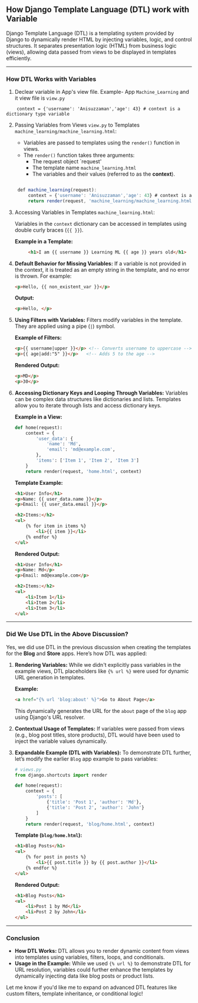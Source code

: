 ##	How Django Template Language (DTL) work with Variable

Django Template Language (DTL) is a templating system provided by Django to dynamically render HTML by injecting variables, 
logic, and control structures. It separates presentation logic (HTML) from business logic (views), 
allowing data passed from views to be displayed in templates efficiently.

---

### **How DTL Works with Variables**

1. Declear variable in App's view file. Example- App `Machine_Learning` and it view file is `view.py`

```
	context = {'username': 'Anisuzzaman','age': 43}	# context is a dictionary type variable
```

2. Passing Variables from Views `view.py` to Templates `machine_learning/machine_learning.html`:
	
	-	Variables are passed to templates using the `render()` function in views.
	-	The `render()` function takes three arguments:
		- The request object `request'
		- The template name `machine_learning.html`
		- The variables and their values (referred to as the **context**).
   ``` view.js file
   
	def machine_learning(request):
		context = {'username': 'Anisuzzaman','age': 43} # context is a dictionary type variable
		return render(request, 'machine_learning/machine_learning.html', context) # Here `machine_learning/machine_learning.html` means template folder (machine_learning) and template `machine_learning_index.html`
   
   ```

2. Accessing Variables in Templates `machine_learning.html`:

   Variables in the `context` dictionary can be accessed in templates using double curly braces (`{{ }}`).

   **Example in a Template:**
   ```html
		<h1>I am {{ username }} Learning ML {{ age }} years old</h1>
   ```

3. **Default Behavior for Missing Variables:**
   If a variable is not provided in the context, it is treated as an empty string in the template, and no error is thrown. For example:
   ```html
   <p>Hello, {{ non_existent_var }}</p>
   ```
   **Output:**
   ```html
   <p>Hello, </p>
   ```

4. **Using Filters with Variables:**
   Filters modify variables in the template. They are applied using a pipe (`|`) symbol.

   **Example of Filters:**
   ```html
   <p>{{ username|upper }}</p> <!-- Converts username to uppercase -->
   <p>{{ age|add:"5" }}</p>   <!-- Adds 5 to the age -->
   ```

   **Rendered Output:**
   ```html
   <p>MD</p>
   <p>30</p>
   ```

5. **Accessing Dictionary Keys and Looping Through Variables:**
   Variables can be complex data structures like dictionaries and lists. Templates allow you to iterate through lists and access dictionary keys.

   **Example in a View:**
   ```python
   def home(request):
       context = {
           'user_data': {
               'name': 'Md',
               'email': 'md@example.com',
           },
           'items': ['Item 1', 'Item 2', 'Item 3']
       }
       return render(request, 'home.html', context)
   ```

   **Template Example:**
   ```html
   <h1>User Info</h1>
   <p>Name: {{ user_data.name }}</p>
   <p>Email: {{ user_data.email }}</p>

   <h2>Items:</h2>
   <ul>
       {% for item in items %}
           <li>{{ item }}</li>
       {% endfor %}
   </ul>
   ```

   **Rendered Output:**
   ```html
   <h1>User Info</h1>
   <p>Name: Md</p>
   <p>Email: md@example.com</p>

   <h2>Items:</h2>
   <ul>
       <li>Item 1</li>
       <li>Item 2</li>
       <li>Item 3</li>
   </ul>
   ```

---

### **Did We Use DTL in the Above Discussion?**
Yes, we did use DTL in the previous discussion when creating the templates for the **Blog** and **Store** apps. Here’s how DTL was applied:

1. **Rendering Variables:**
   While we didn't explicitly pass variables in the example views, DTL placeholders like `{% url %}` were used for dynamic URL generation in templates.

   **Example:**
   ```html
   <a href="{% url 'blog:about' %}">Go to About Page</a>
   ```
   This dynamically generates the URL for the `about` page of the `blog` app using Django's URL resolver.

2. **Contextual Usage of Templates:**
   If variables were passed from views (e.g., blog post titles, store products), DTL would have been used to inject the variable values dynamically.

3. **Expandable Example (DTL with Variables):**
   To demonstrate DTL further, let’s modify the earlier `Blog` app example to pass variables:
   ```python
   # views.py
   from django.shortcuts import render

   def home(request):
       context = {
           'posts': [
               {'title': 'Post 1', 'author': 'Md'},
               {'title': 'Post 2', 'author': 'John'}
           ]
       }
       return render(request, 'blog/home.html', context)
   ```

   **Template (`blog/home.html`):**
   ```html
   <h1>Blog Posts</h1>
   <ul>
       {% for post in posts %}
           <li>{{ post.title }} by {{ post.author }}</li>
       {% endfor %}
   </ul>
   ```
   **Rendered Output:**
   ```html
   <h1>Blog Posts</h1>
   <ul>
       <li>Post 1 by Md</li>
       <li>Post 2 by John</li>
   </ul>
   ```
---

### **Conclusion**
- **How DTL Works:** DTL allows you to render dynamic content from views into templates using variables, filters, loops, and conditionals.
- **Usage in the Example:** While we used `{% url %}` to demonstrate DTL for URL resolution, variables could further enhance the templates by dynamically injecting data like blog posts or product lists.

Let me know if you'd like me to expand on advanced DTL features like custom filters, template inheritance, or conditional logic!